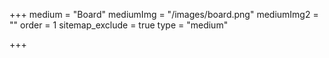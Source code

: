 +++
medium = "Board"
mediumImg = "/images/board.png"
mediumImg2 = ""
order = 1
sitemap_exclude = true
type = "medium"

+++
